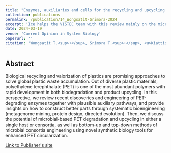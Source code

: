 ```yaml
---
title: "Enzymes, auxiliaries and cells for the recycling and upcycling of polyethylene terephthalate (PET)"
collection: publications
permalink: /publication/14_Wongsatit-Srimora-2024
excerpt: 'Ice helps the VISTEC team with this review mainly on the microbial perspective.'
date: 2024-03-19
venue: 'Current Opinion in System Biology'
paperurl: ''
citation: 'Wongsatit T.<sup>+</sup>, Srimora T.<sup>+</sup>, <u>Kiattisewee C.</u><sup>†</sup>, Uttamapinant C.<sup>†</sup> (2024). &quot;Enzymes, auxiliaries and cells for the recycling and upcycling of polyethylene terephthalate (PET).&quot; <i>Current Opinion in System Biology</i>. In-press'
---
```


## Abstract

Biological recycling and valorization of plastics are promising approaches to solve global plastic waste accumulation. Out of diverse plastic materials, polyethylene terephthalate (PET) is one of the most abundant polymers with rapid development in both biodegradation and product upcycling. In this perspective, we review recent discoveries and engineering of PET-degrading enzymes together with plausible auxiliary pathways, and provide insights on how to construct better parts through systematic bioengineering (metagenome mining, protein design, directed evolution). Then, we discuss the potential of microbial-based PET degradation and upcycling in either a single host or consortia, as well as bottom-up and top-down methods of microbial consortia engineering using novel synthetic biology tools for enhanced PET circularization.

[Link to Publisher's site](https://www.sciencedirect.com/science/article/abs/pii/S2452310024000118)
